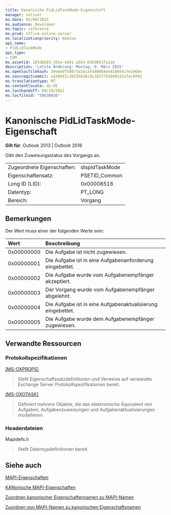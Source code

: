 ```yaml
---
title: Kanonische PidLidTaskMode-Eigenschaft
manager: soliver
ms.date: 03/09/2015
ms.audience: Developer
ms.topic: reference
ms.prod: office-online-server
ms.localizationpriority: medium
api_name:
- PidLidTaskMode
api_type:
- COM
ms.assetid: 185db683-301a-4d91-a583-6959853fa1ad
description: 'Letzte Änderung: Montag, 9. März 2015'
ms.openlocfilehash: 39e6e0f58073a3acafd48864eed18664cfe1d68e
ms.sourcegitcommit: a1d9041c20256616c9c183f7d1049142a7ac6991
ms.translationtype: MT
ms.contentlocale: de-DE
ms.lasthandoff: 09/24/2021
ms.locfileid: "59630026"
---
```

# <a name="pidlidtaskmode-canonical-property"></a>Kanonische PidLidTaskMode-Eigenschaft

  
  
**Gilt für**: Outlook 2013 | Outlook 2016 
  
Gibt den Zuweisungsstatus des Vorgangs an.
  
|||
|:-----|:-----|
|Zugeordnete Eigenschaften:  <br/> |dispidTaskMode  <br/> |
|Eigenschaftensatz:  <br/> |PSETID_Common  <br/> |
|Long ID (LID):  <br/> |0x00008518  <br/> |
|Datentyp:  <br/> |PT_LONG  <br/> |
|Bereich:  <br/> |Vorgang  <br/> |
   
## <a name="remarks"></a>Bemerkungen

Der Wert muss einer der folgenden Werte sein:
  
|**Wert**|**Beschreibung**|
|:-----|:-----|
|0x00000000  <br/> |Die Aufgabe ist nicht zugewiesen.  <br/> |
|0x00000001  <br/> |Die Aufgabe ist in eine Aufgabenanforderung eingebettet.  <br/> |
|0x00000002  <br/> |Die Aufgabe wurde vom Aufgabenempfänger akzeptiert.  <br/> |
|0x00000003  <br/> |Der Vorgang wurde vom Aufgabenempfänger abgelehnt.  <br/> |
|0x00000004  <br/> |Die Aufgabe ist in eine Aufgabenaktualisierung eingebettet.  <br/> |
|0x00000005  <br/> |Die Aufgabe wurde dem Aufgabenempfänger zugewiesen.  <br/> |
   
## <a name="related-resources"></a>Verwandte Ressourcen

### <a name="protocol-specifications"></a>Protokollspezifikationen

[[MS-OXPROPS]](https://msdn.microsoft.com/library/f6ab1613-aefe-447d-a49c-18217230b148%28Office.15%29.aspx)
  
> Stellt Eigenschaftssatzdefinitionen und Verweise auf verwandte Exchange Server Protokollspezifikationen bereit.
    
[[MS-OXOTASK]](https://msdn.microsoft.com/library/55600ec0-6195-4730-8436-59c7931ef27e%28Office.15%29.aspx)
  
> Definiert mehrere Objekte, die das elektronische Äquivalent von Aufgaben, Aufgabenzuweisungen und Aufgabenaktualisierungen modellieren.
    
### <a name="header-files"></a>Headerdateien

Mapidefs.h
  
> Stellt Datentypdefinitionen bereit.
    
## <a name="see-also"></a>Siehe auch



[MAPI-Eigenschaften](mapi-properties.md)
  
[KANonische MAPI-Eigenschaften](mapi-canonical-properties.md)
  
[Zuordnen kanonischer Eigenschaftennamen zu MAPI-Namen](mapping-canonical-property-names-to-mapi-names.md)
  
[Zuordnen von MAPI-Namen zu kanonischen Eigenschaftsnamen](mapping-mapi-names-to-canonical-property-names.md)

